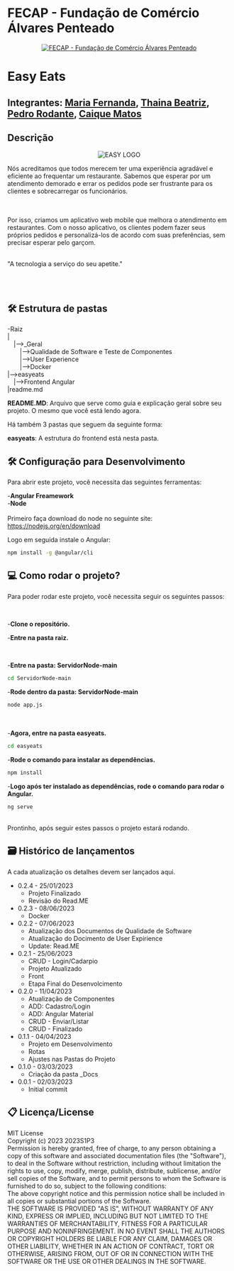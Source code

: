 # FECAP - Fundação de Comércio Álvares Penteado

<p align="center">
<a href= "https://www.fecap.br/"><img src="https://encrypted-tbn0.gstatic.com/images?q=tbn:ANd9GcRhZPrRa89Kma0ZZogxm0pi-tCn_TLKeHGVxywp-LXAFGR3B1DPouAJYHgKZGV0XTEf4AE&usqp=CAU" alt="FECAP - Fundação de Comércio Álvares Penteado" border="0"></a>
</p>

# Easy Eats

## Integrantes: <a href="https://github.com/mariazinhafefe">Maria Fernanda</a>, <a href="https://www.linkedin.com/in/thainabeatriz/">Thaina Beatriz</a>, <a href="https://github.com/pedrorodante">Pedro Rodante</a>, <a href="https://www.linkedin.com/in/caique-matos-055841111/">Caique Matos</a>

## Descrição

<p align="center">
<img src="https://github.com/2023-1-NADS3/E1-EasyEats/assets/106892141/28af9568-7c95-4814-ab59-428899e4cfa3" alt="EASY LOGO" border="0">
 
</p>
Nós acreditamos que todos merecem ter uma experiência agradável e eficiente ao frequentar um restaurante. Sabemos que esperar por um atendimento demorado e errar os pedidos pode ser frustrante para os clientes e sobrecarregar os funcionários. 

<br><br>
Por isso, criamos um aplicativo web mobile que melhora o atendimento em restaurantes. Com o nosso aplicativo, os clientes podem fazer seus próprios pedidos e personalizá-los de acordo com suas preferências, sem precisar esperar pelo garçom.
<br><br>

"A tecnologia a serviço do seu apetite."

<br><br>

## 🛠 Estrutura de pastas

-Raiz<br>
|<br>
  &emsp;|-->_Geral<br>
  &emsp;&emsp;|-->Qualidade de Software e Teste de Componentes<br>
  &emsp;&emsp;|-->User Experience<br>
  &emsp;&emsp;|-->Docker<br>
|-->easyeats<br>
  &emsp;|-->Frontend Angular<br>
|readme.md<br>


<b>README.MD</b>: Arquivo que serve como guia e explicação geral sobre seu projeto. O mesmo que você está lendo agora.

Há também 3 pastas que seguem da seguinte forma:

<b>easyeats</b>: A estrutura do frontend está nesta pasta.


## 🛠 Configuração para Desenvolvimento

Para abrir este projeto, você necessita das seguintes ferramentas:

-<b>Angular Freamework</b>
<br>
-<b>Node</b>
<br><br>
Primeiro faça download do node no seguinte site:
https://nodejs.org/en/download

Logo em seguida instale o Angular:
```sh
npm install -g @angular/cli
```

## 💻 Como rodar o projeto?

Para poder rodar este projeto, você necessita seguir os seguintes passos:

<br>

-<b>Clone o repositório.</b>

-<b>Entre na pasta raiz.</b>

<br>

-<b>Entre na pasta: ServidorNode-main</b>
```sh
cd ServidorNode-main
```

-<b>Rode dentro da pasta: ServidorNode-main</b></b>
```sh
node app.js
```
<br><br>
-<b>Agora, entre na pasta easyeats.</b>
```sh
cd easyeats
```

-<b>Rode o comando para instalar as dependências.</b>
```sh
npm install
```

-<b>Logo após ter instalado as dependências, rode o comando para rodar o Angular.</b>
```sh
ng serve
```
<br>
Prontinho, após seguir estes passos o projeto estará rodando.

## 🗃 Histórico de lançamentos

A cada atualização os detalhes devem ser lançados aqui.


* 0.2.4 - 25/01/2023
    * Projeto Finalizado
    * Revisão do Read.ME
* 0.2.3 - 08/06/2023
    * Docker
* 0.2.2 - 07/06/2023
    * Atualização dos Documentos de Qualidade de Software
    * Atualização do Docimento de User Expirience
    * Update: Read.ME
* 0.2.1 - 25/06/2023
    * CRUD - Login/Cadarpio
    * Projeto Atualizado
    * Front 
    * Etapa Final do Desenvolcimento
* 0.2.0 - 11/04/2023
    * Atualização de Componentes
    * ADD: Cadastro/Login
    * ADD: Angular Material
    * CRUD - Enviar/Listar
    * CRUD - Finalizado
* 0.1.1 - 04/04/2023
    * Projeto em Desenvolvimento 
    * Rotas 
    * Ajustes nas Pastas do Projeto 
* 0.1.0 - 03/03/2023
    * Criação da pasta _Docs 
* 0.0.1 - 02/03/2023
    * Initial commit

## 📋 Licença/License
MIT License
<br>
Copyright (c) 2023 2023S1P3
<br>
Permission is hereby granted, free of charge, to any person obtaining a copy
of this software and associated documentation files (the "Software"), to deal
in the Software without restriction, including without limitation the rights
to use, copy, modify, merge, publish, distribute, sublicense, and/or sell
copies of the Software, and to permit persons to whom the Software is
furnished to do so, subject to the following conditions:
<br>
The above copyright notice and this permission notice shall be included in all
copies or substantial portions of the Software.
<br>
THE SOFTWARE IS PROVIDED "AS IS", WITHOUT WARRANTY OF ANY KIND, EXPRESS OR
IMPLIED, INCLUDING BUT NOT LIMITED TO THE WARRANTIES OF MERCHANTABILITY,
FITNESS FOR A PARTICULAR PURPOSE AND NONINFRINGEMENT. IN NO EVENT SHALL THE
AUTHORS OR COPYRIGHT HOLDERS BE LIABLE FOR ANY CLAIM, DAMAGES OR OTHER
LIABILITY, WHETHER IN AN ACTION OF CONTRACT, TORT OR OTHERWISE, ARISING FROM,
OUT OF OR IN CONNECTION WITH THE SOFTWARE OR THE USE OR OTHER DEALINGS IN THE
SOFTWARE.


